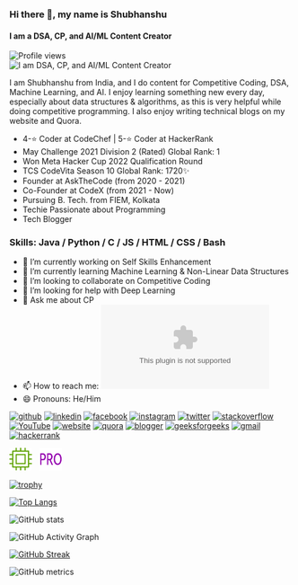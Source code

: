 ### Hi there 👋, my name is Shubhanshu
#### I am a DSA, CP, and AI/ML Content Creator
![Profile views](https://gpvc.arturio.dev/ShubhanshuJha)  
![I am DSA, CP, and AI/ML Content Creator](https://scontent.fbom19-3.fna.fbcdn.net/v/t1.6435-9/119125914_111146147394316_4392259740100330165_n.jpg?_nc_cat=108&ccb=1-7&_nc_sid=e3f864&_nc_ohc=0JUCc7sfivwAX_7C1Dn&_nc_ht=scontent.fbom19-3.fna&oh=00_AT9NqpEqaSlMHZK_u24W1tFfqCn_dWUkFfKfRniLWqB0aQ&oe=635C1881)

I am Shubhanshu from India, and I do content for Competitive Coding, DSA, Machine Learning, and AI. I enjoy learning something new every day, especially about data structures & algorithms, as this is very helpful while doing competitive programming. I also enjoy writing technical blogs on my website and Quora.

* 4-⭐ Coder at CodeChef | 5-⭐ Coder at HackerRank
* May Challenge 2021 Division 2 (Rated) Global Rank: 1
* Won Meta Hacker Cup 2022 Qualification Round
* TCS CodeVita Season 10 Global Rank: 1720✨
* Founder at AskTheCode (from 2020 - 2021)
* Co-Founder at CodeX (from 2021 - Now)
* Pursuing B. Tech. from FIEM, Kolkata
* Techie Passionate about Programming
* Tech Blogger

### Skills: Java / Python / C / JS / HTML / CSS / Bash

- 🔭 I’m currently working on Self Skills Enhancement 
- 🌱 I’m currently learning Machine Learning & Non-Linear Data Structures 
- 👯 I’m looking to collaborate on Competitive Coding 
- 🤔 I’m looking for help with Deep Learning 
- 💬 Ask me about CP 
- 📫 How to reach me: ![mail](shubhanshujha.s19@gmail.com) 
- 😄 Pronouns: He/Him 


[<img src='https://cdn.jsdelivr.net/npm/simple-icons@3.0.1/icons/github.svg' alt='github' height='40'>](https://github.com/ShubhanshuJha)  [<img src='https://cdn.jsdelivr.net/npm/simple-icons@3.0.1/icons/linkedin.svg' alt='linkedin' height='40'>](https://www.linkedin.com/in/shubhanshu-jha/)  [<img src='https://cdn.jsdelivr.net/npm/simple-icons@3.0.1/icons/facebook.svg' alt='facebook' height='40'>](https://www.facebook.com/shubhanshu.jha.hero)  [<img src='https://cdn.jsdelivr.net/npm/simple-icons@3.0.1/icons/instagram.svg' alt='instagram' height='40'>](https://www.instagram.com/shubhanshu_jha/)  [<img src='https://cdn.jsdelivr.net/npm/simple-icons@3.0.1/icons/twitter.svg' alt='twitter' height='40'>](https://twitter.com/ShubhanshuJha14)  [<img src='https://cdn.jsdelivr.net/npm/simple-icons@3.0.1/icons/stackoverflow.svg' alt='stackoverflow' height='40'>](https://stackoverflow.com/users/13903535)  [<img src='https://cdn.jsdelivr.net/npm/simple-icons@3.0.1/icons/youtube.svg' alt='YouTube' height='40'>](https://www.youtube.com/channel/UC63u22YYn7UpgSiEnUcKIpQ)  [<img src='https://cdn.jsdelivr.net/npm/simple-icons@3.0.1/icons/icloud.svg' alt='website' height='40'>](https://atctechadda.blogspot.com/)  [<img src='https://cdn.jsdelivr.net/npm/simple-icons@3.0.1/icons/quora.svg' alt='quora' height='40'>](https://www.quora.com/profile/Shubhanshu-Jha-4)  [<img src='https://cdn.jsdelivr.net/npm/simple-icons@3.0.1/icons/blogger.svg' alt='blogger' height='40'>](https://customgenerator.blogspot.com/)  [<img src='https://cdn.jsdelivr.net/npm/simple-icons@3.0.1/icons/geeksforgeeks.svg' alt='geeksforgeeks' height='40'>](https://auth.geeksforgeeks.org/user/shubhanshu_jha)  [<img src='https://cdn.jsdelivr.net/npm/simple-icons@3.0.1/icons/gmail.svg' alt='gmail' height='40'>](shubhanshujha.s19@gmail.com)  [<img src='https://cdn.jsdelivr.net/npm/simple-icons@3.0.1/icons/hackerrank.svg' alt='hackerrank' height='40'>](https://www.hackerrank.com/shubhanshujha_11)  

<a href='https://docs.github.com/en/developers'><img src='https://raw.githubusercontent.com/acervenky/animated-github-badges/master/assets/devbadge.gif' width='40' height='40'></a> <a href='https://github.com/pricing'><img src='https://raw.githubusercontent.com/acervenky/animated-github-badges/master/assets/pro.gif' width='40' height='40'></a> 

[![trophy](https://github-profile-trophy.vercel.app/?username=ShubhanshuJha&theme=radical)](https://github.com/ryo-ma/github-profile-trophy)

[![Top Langs](https://github-readme-stats.vercel.app/api/top-langs/?username=ShubhanshuJha&theme=radical)](https://github.com/anuraghazra/github-readme-stats)

![GitHub stats](https://github-readme-stats.vercel.app/api?username=ShubhanshuJha&show_icons=true&theme=radical)

![GitHub Activity Graph](https://activity-graph.herokuapp.com/graph?username=ShubhanshuJha&theme=radical)  

[![GitHub Streak](https://streak-stats.demolab.com/?user=ShubhanshuJha&theme=radical)](https://git.io/streak-stats) 

![GitHub metrics](https://metrics.lecoq.io/ShubhanshuJha)  

